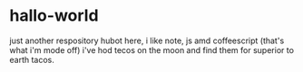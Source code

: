 # hallo-world
just another respository
hubot here, i like note, js amd coffeescript (that's what i'm mode off)
i've hod tecos on the moon and find them for superior to earth tacos.
